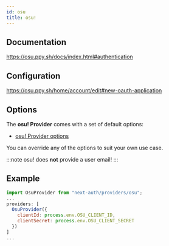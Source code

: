 ```yaml
---
id: osu
title: osu!
---
```


## Documentation

https://osu.ppy.sh/docs/index.html#authentication

## Configuration

https://osu.ppy.sh/home/account/edit#new-oauth-application

## Options

The **osu! Provider** comes with a set of default options:

- [osu! Provider options](https://github.com/nextauthjs/next-auth/blob/v4/packages/next-auth/src/providers/osu.ts)

You can override any of the options to suit your own use case.

:::note
osu! does **not** provide a user email!
:::

## Example

```js
import OsuProvider from "next-auth/providers/osu";
...
providers: [
  OsuProvider({
    clientId: process.env.OSU_CLIENT_ID,
    clientSecret: process.env.OSU_CLIENT_SECRET
  })
]
...
```
